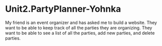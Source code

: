 # Unit2.PartyPlanner-Yohnka
My friend is an event organizer and has asked me to build a website. They want to be able to keep track of all the parties they are organizing. They want to be able to see a list of all the parties, add new parties, and delete parties.
